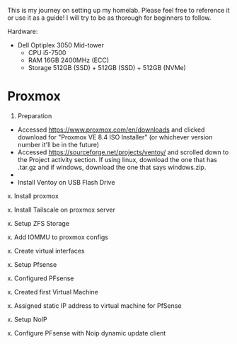 This is my journey on setting up my homelab. Please feel free to reference it or use it as a guide! 
I will try to be as thorough for beginners to follow.

Hardware:
- Dell Optiplex 3050 Mid-tower
  - CPU i5-7500
  - RAM 16GB 2400MHz (ECC)
  - Storage 512GB (SSD) + 512GB (SSD) + 512GB (NVMe)

# Proxmox

1. Preparation 
- Accessed https://www.proxmox.com/en/downloads and clicked download for "Proxmox VE 8.4 ISO Installer" (or whichever version number it'll be in the future)
- Accessed https://sourceforge.net/projects/ventoy/ and scrolled down to the Project activity section. If using linux, download the one that has .tar.gz and if windows, download the one that says windows.zip.
- 
- Install Ventoy on USB Flash Drive

x. Install proxmox 

x. Install Tailscale on proxmox server

x. Setup ZFS Storage

x. Add IOMMU to proxmox configs

x. Create virtual interfaces

x. Setup Pfsense

x. Configured PFsense 

x. Created first Virtual Machine

x. Assigned static IP address to virtual machine for PfSense

x. Setup NoIP

x. Configure PFsense with Noip dynamic update client
